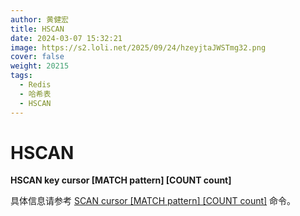 ```yaml
---
author: 黄健宏
title: HSCAN
date: 2024-03-07 15:32:21
image: https://s2.loli.net/2025/09/24/hzeyjtaJWSTmg32.png
cover: false
weight: 20215
tags:
  - Redis
  - 哈希表
  - HSCAN
---
```


# HSCAN

**HSCAN key cursor [MATCH pattern] [COUNT count]**

具体信息请参考 [SCAN cursor [MATCH pattern] [COUNT count]](../../02-redisdoc/09-database/10-scan/) 命令。
